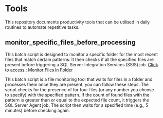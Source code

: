 # Tools
This repository documents productivity tools that can be utilised in daily routines to automate repetitive tasks.

## monitor_specific_files_before_processing
This batch script is designed to monitor a specific folder for the most recent files that match certain patterns. It then checks if all the specified files are present before triggering a SQL Server Integration Services (SSIS) job.
[Click to access : Monitor Files In Folder]()

This batch script is a file monitoring tool that waits for files in a folder and processes them once they are present, you can follow these steps:
The script checks for the presence of for four files (or any number you choose to specify) with the specified pattern.
If the count of found files with the pattern is greater than or equal to the expected file count, it triggers the SQL Server Agent job.
The script then waits for a specified time (e.g., 5 minutes) before checking again.


